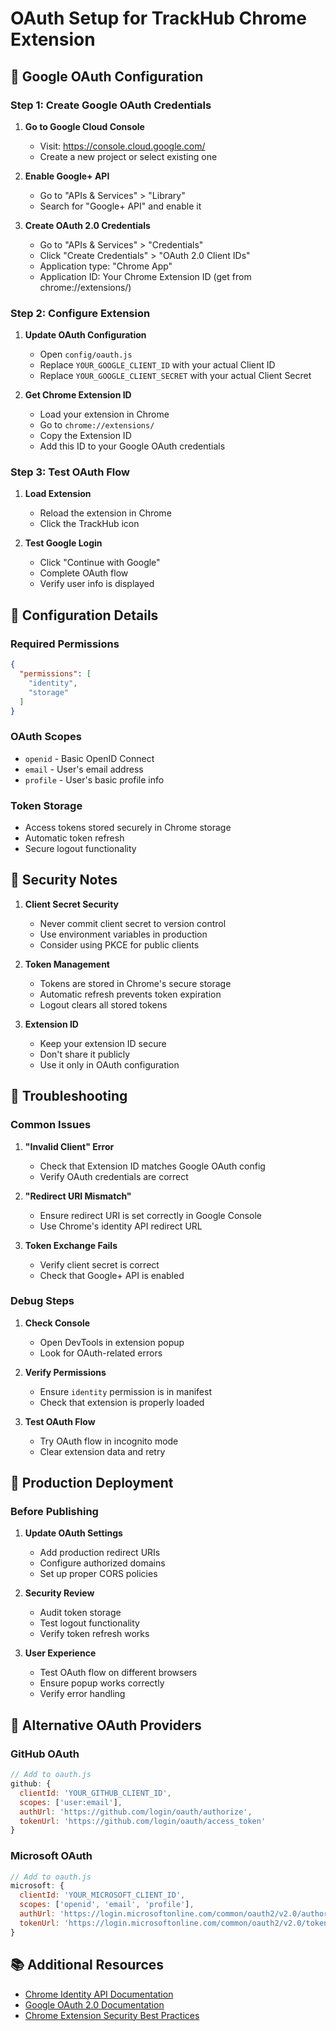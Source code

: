 # OAuth Setup for TrackHub Chrome Extension

## 🔐 Google OAuth Configuration

### Step 1: Create Google OAuth Credentials

1. **Go to Google Cloud Console**
   - Visit: https://console.cloud.google.com/
   - Create a new project or select existing one

2. **Enable Google+ API**
   - Go to "APIs & Services" > "Library"
   - Search for "Google+ API" and enable it

3. **Create OAuth 2.0 Credentials**
   - Go to "APIs & Services" > "Credentials"
   - Click "Create Credentials" > "OAuth 2.0 Client IDs"
   - Application type: "Chrome App"
   - Application ID: Your Chrome Extension ID (get from chrome://extensions/)

### Step 2: Configure Extension

1. **Update OAuth Configuration**
   - Open `config/oauth.js`
   - Replace `YOUR_GOOGLE_CLIENT_ID` with your actual Client ID
   - Replace `YOUR_GOOGLE_CLIENT_SECRET` with your actual Client Secret

2. **Get Chrome Extension ID**
   - Load your extension in Chrome
   - Go to `chrome://extensions/`
   - Copy the Extension ID
   - Add this ID to your Google OAuth credentials

### Step 3: Test OAuth Flow

1. **Load Extension**
   - Reload the extension in Chrome
   - Click the TrackHub icon

2. **Test Google Login**
   - Click "Continue with Google"
   - Complete OAuth flow
   - Verify user info is displayed

## 🔧 Configuration Details

### Required Permissions
```json
{
  "permissions": [
    "identity",
    "storage"
  ]
}
```

### OAuth Scopes
- `openid` - Basic OpenID Connect
- `email` - User's email address
- `profile` - User's basic profile info

### Token Storage
- Access tokens stored securely in Chrome storage
- Automatic token refresh
- Secure logout functionality

## 🚨 Security Notes

1. **Client Secret Security**
   - Never commit client secret to version control
   - Use environment variables in production
   - Consider using PKCE for public clients

2. **Token Management**
   - Tokens are stored in Chrome's secure storage
   - Automatic refresh prevents token expiration
   - Logout clears all stored tokens

3. **Extension ID**
   - Keep your extension ID secure
   - Don't share it publicly
   - Use it only in OAuth configuration

## 🐛 Troubleshooting

### Common Issues

1. **"Invalid Client" Error**
   - Check that Extension ID matches Google OAuth config
   - Verify OAuth credentials are correct

2. **"Redirect URI Mismatch"**
   - Ensure redirect URI is set correctly in Google Console
   - Use Chrome's identity API redirect URL

3. **Token Exchange Fails**
   - Verify client secret is correct
   - Check that Google+ API is enabled

### Debug Steps

1. **Check Console**
   - Open DevTools in extension popup
   - Look for OAuth-related errors

2. **Verify Permissions**
   - Ensure `identity` permission is in manifest
   - Check that extension is properly loaded

3. **Test OAuth Flow**
   - Try OAuth flow in incognito mode
   - Clear extension data and retry

## 📝 Production Deployment

### Before Publishing

1. **Update OAuth Settings**
   - Add production redirect URIs
   - Configure authorized domains
   - Set up proper CORS policies

2. **Security Review**
   - Audit token storage
   - Test logout functionality
   - Verify token refresh works

3. **User Experience**
   - Test OAuth flow on different browsers
   - Ensure popup works correctly
   - Verify error handling

## 🔄 Alternative OAuth Providers

### GitHub OAuth
```javascript
// Add to oauth.js
github: {
  clientId: 'YOUR_GITHUB_CLIENT_ID',
  scopes: ['user:email'],
  authUrl: 'https://github.com/login/oauth/authorize',
  tokenUrl: 'https://github.com/login/oauth/access_token'
}
```

### Microsoft OAuth
```javascript
// Add to oauth.js
microsoft: {
  clientId: 'YOUR_MICROSOFT_CLIENT_ID',
  scopes: ['openid', 'email', 'profile'],
  authUrl: 'https://login.microsoftonline.com/common/oauth2/v2.0/authorize',
  tokenUrl: 'https://login.microsoftonline.com/common/oauth2/v2.0/token'
}
```

## 📚 Additional Resources

- [Chrome Identity API Documentation](https://developer.chrome.com/docs/extensions/reference/identity/)
- [Google OAuth 2.0 Documentation](https://developers.google.com/identity/protocols/oauth2)
- [Chrome Extension Security Best Practices](https://developer.chrome.com/docs/extensions/mv3/security/)
